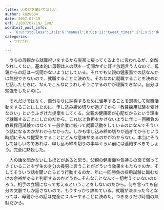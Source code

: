 ```yaml
---
title: 人の話を聞いてほしい
author: kazu634
date: 2007-07-19
url: /2007/07/19/_590/
wordtwit_post_info:
  - 'O:8:"stdClass":13:{s:6:"manual";b:0;s:11:"tweet_times";i:1;s:5:"delay";i:0;s:7:"enabled";i:1;s:10:"separation";s:2:"60";s:7:"version";s:3:"3.7";s:14:"tweet_template";b:0;s:6:"status";i:2;s:6:"result";a:0:{}s:13:"tweet_counter";i:2;s:13:"tweet_log_ids";a:1:{i:0;i:3065;}s:9:"hash_tags";a:0:{}s:8:"accounts";a:1:{i:0;s:7:"kazu634";}}'
categories:
  - つれづれ

---
```

<div class="section">
<p>
    　うちの母親から就職祝いをするから実家に戻ってくるように言われるが、全然うれしくない。基本的に母親は人の話を一切聞かずに好き放題言う人なので、母親からの話は一切聞かないようにしている。それでも父親の健康面での話なんかは無視できないので、就職することに決めた。それなのに就職することを決めたと話したときに、なんでこんなにうれしそうにするのかが理解できない。自分は勉強をしたいのに。
</p>
  
<p>
    　それだけではなく、自分なりに納得するために留年することを選択して就職活動をすることにしたのに、申し込み締め切りが過ぎてから「教員採用試験を受けなさい」というふざけた提案をしてくる。父親の健康面が心配だからという理由で就職することにしたのだから、これ以上負担をかけないように年に一回勝負の教員採用試験ではなくて一般企業に絞って就職活動をしているのになんでそういう話になるのかがわからなかった。しかも申し込み締め切りが過ぎてからという時期にそんな提案をすることにどんな意味があるのかがわからない。本当にそうしてほしいのであれば、申し込み締め切りの半年ぐらい前には連絡すべきでしょう。完全に黙殺した。
</p>
  
<p>
    　人の話を聞かないにもほどがあると思う。父親の健康面や気持ちの面で弱ってきていることを学生の身分の長男に言うことがどういう効果をもたらすのか、そしてそういう話を聞いたらどう行動するのか、年に一回勝負の採用試験に臨むだけの余裕があると判断するのかどうか…そんなことなんて一切考えていないのだろう。相手の立場になって考えるということをしないのだから。何を言っても自分の文脈でしか話さないので、もうすっかり諦めている。就職が決まった今となっては、母親からの話は完全にスルーすることに決めた。つきあうだけ時間の無駄だから。
</p>
</div>